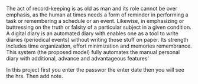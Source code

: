 The act of record-keeping is as old as man and its role cannot be over emphasis, as the human at times needs a form of reminder in performing a task or remembering a schedule or an event. Likewise, in emphasizing or buttressing on the truth or falsity of a particular subject in a given condition. A digital diary is an automated diary with enables one as a tool to write diaries (periodical events) without writing those stuff on paper. Its strength includes time organization, effort minimization and memories remembrance. This system (the proposed model) fully automates the manual personal diary with additional, advance and advantageous features'

In this project first you enter the passwor the enter date then you will see the hrs.
Then add note.
